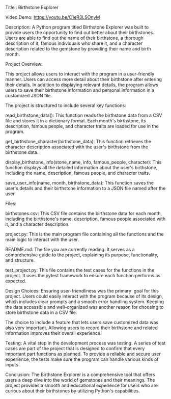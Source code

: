 Title : Birthstone Explorer

Video Demo: https://youtu.be/C1eR3LSOnyM

Description:
A Python program titled Birthstone Explorer was built to provide users the opportunity to find out better about their birthstones. Users are able to find out the name of their birthstone, a thorough description of it, famous individuals who share it, and a character description related to the gemstone by providing their name and birth month.

Project Overview:


This project allows users to interact with the program in a user-friendly manner..Users can access more detail about their birthstone after entering their details. In addition to displaying relevant details, the program allows users to save their birthstone information and personal information in a customized JSON file.

The project is structured to include several key functions:

read_birthstone_data(): This function reads the birthstone data from a CSV file and stores it in a dictionary format. Each month's birthstone, its description, famous people, and character traits are loaded for use in the program.

get_birthstone_character(birthstone_data): This function retrieves the character description associated with the user's birthstone from the birthstone data.

display_birthstone_info(stone_name, info, famous_people, character): This function displays all the detailed information about the user's birthstone, including the name, description, famous people, and character traits.

save_user_info(name, month, birthstone_data): This function saves the user's details and their birthstone information to a JSON file named after the user.

Files:

birthstones.csv: This CSV file contains the birthstone data for each month, including the birthstone's name, description, famous people associated with it, and a character description.

project.py: This is the main program file containing all the functions and the main logic to interact with the user.

README.md: The file you are currently reading. It serves as a comprehensive guide to the project, explaining its purpose, functionality, and structure.

test_project.py: This file contains the test cases for the functions in the project. It uses the pytest framework to ensure each function performs as expected.

Design Choices:
Ensuring user-friendliness was the primary  goal for this project. Users could easily interact with the program because of its design, which includes clear prompts and a smooth error handling system. Keeping the data accessible and well-organized was another reason for choosing to store birthstone data in a CSV file.

The choice to include a feature that lets users save customized data was also very important. Allowing users to record their birthstone and related information improves their overall experience.

Testing:
A vital step in the development process was testing. A series of test cases are part of the project that is designed to confirm that every important part functions as planned. To provide a reliable and secure user experience, the tests make sure the program can handle various kinds of inputs .

Conclusion:
The Birthstone Explorer is a comprehensive tool that offers users a deep dive into the world of gemstones and their meanings.
The project provides a smooth and educational experience for users who are curious about their birthstones by utilizing Python's capabilities.

